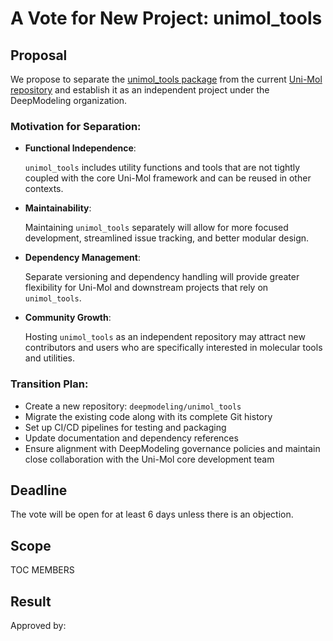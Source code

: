 # A Vote for New Project: unimol_tools

## Proposal

We propose to separate the [unimol_tools package](https://github.com/deepmodeling/Uni-Mol/tree/main/unimol_tools) from the current [Uni-Mol repository](https://github.com/deepmodeling/Uni-Mol) and establish it as an independent project under the DeepModeling organization.

### Motivation for Separation:

* **Functional Independence**:

  `unimol_tools` includes utility functions and tools that are not tightly coupled with the core Uni-Mol framework and can be reused in other contexts.

* **Maintainability**:

  Maintaining `unimol_tools` separately will allow for more focused development, streamlined issue tracking, and better modular design.

* **Dependency Management**:

  Separate versioning and dependency handling will provide greater flexibility for Uni-Mol and downstream projects that rely on `unimol_tools`.

* **Community Growth**:

  Hosting `unimol_tools` as an independent repository may attract new contributors and users who are specifically interested in molecular tools and utilities.

### Transition Plan:

* Create a new repository: `deepmodeling/unimol_tools`
* Migrate the existing code along with its complete Git history
* Set up CI/CD pipelines for testing and packaging
* Update documentation and dependency references
* Ensure alignment with DeepModeling governance policies and maintain close collaboration with the Uni-Mol core development team

## Deadline

The vote will be open for at least 6 days unless there is an objection.

## Scope

TOC MEMBERS

## Result

Approved by: